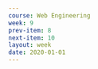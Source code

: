 ```yaml
---
course: Web Engineering
week: 9
prev-item: 8
next-item: 10
layout: week
date: 2020-01-01
---
```

<!-- content -->
<!-- end-content -->
<!-- reading -->
<!-- end-reading -->